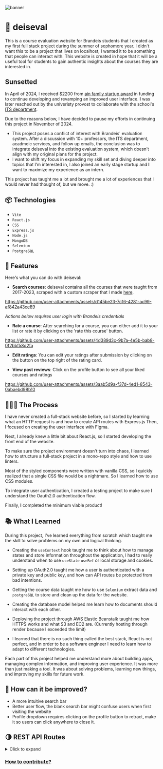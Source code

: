 ![banner](https://github.com/user-attachments/assets/5266a138-9d89-46a5-8b11-e6e16486ed9b)

# :school: deiseval
This is a course evaluation website for Brandeis students that I created as my first full stack project during the summer of sophomore year. I didn't want this to be a project that lives on localhost, I wanted it to be something that people can interact with. This website is created in hope that it will be a useful tool for students to gain authentic insights about the courses they are interested in. 



## Sunsetted

In April of 2024, I received $2200 from [ain family startup award](https://www.brandeisstartup.com/projects/deis-eval) in funding to continue developing and revamping an improved user interface. I was later reached out by the univeristy provost to collaborate with the school's [ITS department](https://www.brandeis.edu/its/). 

Due to the reasons below, I have decided to pause my efforts in continuing this project in November of 2024. 

- This project poses a conflict of interest with Brandeis' evaluation system. After a discussion with 10+ professors, the ITS department, acadmeic services, and follow up emails, the conclusion was to integrate deiseval into the existing evaluation system, which doesn't align with my original plans for the project. 
- I want to shift my focus in expanding my skill set and diving deeper into topics that I'm interested in, I also joined an early stage startup and I want to maximize my experience as an intern. 

This project has taught me a lot and brought me a lot of experiences that I would never had thought of, but we move. :) 


## 📦 Technologies

- `Vite`
- `React.js`
- `CSS`
- `Express.js`
- `Node.js`
- `MongoDB`
- `Selenium`
- `PostgreSQL`

## 🦄 Features

Here's what you can do with deiseval:

- **Search courses**: deiseval contains all the courses that were taught from 2017-2023, scraped with a custom scraper that I made [here](https://github.com/MingCWang/deiseval-scraper).


https://github.com/user-attachments/assets/d145be23-7c16-4281-ac99-af842a43ce89


_Actions below requires user login with Brandeis credentials_


- **Rate a course**: After searching for a course, you can either add it to your list or rate it by clicking on the 'rate this course' button.

https://github.com/user-attachments/assets/4d389d3c-9b7a-4e5b-bab8-0f2bbf58d2fa

- **Edit ratings**: You can edit your ratings after submission by clicking on the button on the top right of the rating card.
  
- **View past reviews**: Click on the profile button to see all your liked courses and ratings
  

https://github.com/user-attachments/assets/3aab5d9a-f37d-4ed1-8543-0abaebd98b10


## 👩🏽‍🍳 The Process

I have never created a full-stack website before, so I started by learning what an HTTP request is and how to create API routes with Express.js  Then, I focused on creating the user interface with Figma.

Next, I already knew a little bit about React.js, so I started developing the front end of the website. 

To make sure the project environment doesn't turn into chaos, I learned how to structure a full-stack project in a mono-repo style and how to use linters.

Most of the styled components were written with vanilla CSS, so I quickly realized that a single CSS file would be a nightmare. So I learned how to use CSS modules.

To integrate user authentication, I created a testing project to make sure I understand the Oauth2.0 authentication flow.

Finally, I completed the minimum viable product! 


## 📚 What I Learned

During this project, I've learned everything from scratch which taught me the skill to solve problems on my own and logical thinking. 

- Creating the `useContext` hook taught me to think about how to manage states and store information throughout the application, I had to really understand when to use `useState` `useRef` or local storage and cookies.

- Setting up OAuth2.0 taught me how a user is authenticated with a private key and public key, and how can API routes be protected from bad intentions.

- Getting the course data taught me how to use `Selenium` extract data and `postgreSQL` to store and clean up the data for the website.

- Creating the database model helped me learn how to documents should interact with each other.

- Deploying the project through AWS Elastic Beanstalk taught me how HTTPS works and what S3 and EC2 are. (Currently hosting through render because I exceeded the limit)

- I learned that there is no such thing called the best stack, React is not perfect, and in order to be a software engineer I need to learn how to adapt to different technologies. 


Each part of this project helped me understand more about building apps, managing complex information, and improving user experience. It was more than just making a tool. It was about solving problems, learning new things, and improving my skills for future work.

## 💭 How can it be improved?

- A more intuitive search bar
- Better user flow, the blank search bar might confuse users when first visiting the website
- Profile dropdown requires clicking on the profile button to retract, make it so users can click anywhere to close it. 
   
## :last_quarter_moon: REST API Routes

<details>
<summary>Click to expand</summary>
  
### Course
- GET /api/courses - Get all courses
- GET /api/courses/:id - Get course by id
- GET /api/courses/reviews - Get all evaluations with the given course id
### Auth
 - POST auth/oauth/google - generate jwt token after login with google oauth2.0
 - POST auth/login - generate jwt token after login with username/password
 - POST auth/register - register a new user
 - DELETE auth/:id - delete the user from the database
 ### Evaluations
- POST api/evaluations/forms - Create a new evaluation submission
- GET api/evaluations - Get all evaluations
- POST api/evaluations/user - Get user evaluations with the given user id
- POST api/evaluations/likes - increment or decrement the likes of an evaluation
- GET api/evaluations/recent - retrieve the most recent reviews
### Liked Courses
- POST api/liked-courses - Get all liked courses with the given user id
- POST api/liked-courses/add - Add a new liked course
- POST api/liked-courses/remove - Remove a liked course
</details>

### [How to contribute?](./CONTRIBUTING.md)

